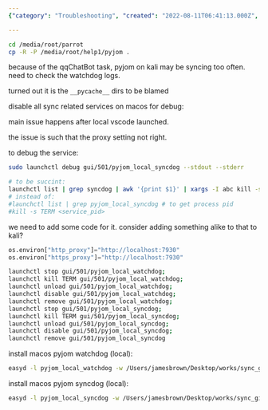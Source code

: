 ```yaml
---
{"category": "Troubleshooting", "created": "2022-08-11T06:41:13.000Z", "date": "2022-08-11 06:41:13", "description": "This article provides a step-by-step guide on how to troubleshoot and fix issues related to pyjom's location on macOS. It covers the process of disabling sync-related services, installing pyjom watchdog and syncdog services locally, and offers solutions for common problems encountered during this process.", "modified": "2022-08-18T14:22:59.400Z", "tags": ["launchd", "macos", "relocation", "service", "system manage"], "title": "Copy Symlink Itself To Change Pyjom'S Location, Install Easyd Services For Macos Local Pyjom Watchdog"}

---
```


```bash
cd /media/root/parrot
cp -R -P /media/root/help1/pyjom .

```

because of the qqChatBot task, pyjom on kali may be syncing too often. need to check the watchdog logs.

turned out it is the `__pycache__` dirs to be blamed

disable all sync related services on macos for debug:

main issue happens after local vscode launched.

the issue is such that the proxy setting not right.

to debug the service:

```bash
sudo launchctl debug gui/501/pyjom_local_syncdog --stdout --stderr

```

```bash
# to be succint:
launchctl list | grep syncdog | awk '{print $1}' | xargs -I abc kill -s TERM abc
# instead of:
#launchctl list | grep pyjom_local_syncdog # to get process pid
#kill -s TERM <service_pid>

```

we need to add some code for it. consider adding something alike to that to kali?

```python
os.environ["http_proxy"]="http://localhost:7930"
os.environ["https_proxy"]="http://localhost:7930"

```

```bash
launchctl stop gui/501/pyjom_local_watchdog;
launchctl kill TERM gui/501/pyjom_local_watchdog;
launchctl unload gui/501/pyjom_local_watchdog;
launchctl disable gui/501/pyjom_local_watchdog;
launchctl remove gui/501/pyjom_local_watchdog;
launchctl stop gui/501/pyjom_local_syncdog;
launchctl kill TERM gui/501/pyjom_local_syncdog;
launchctl unload gui/501/pyjom_local_syncdog;
launchctl disable gui/501/pyjom_local_syncdog;
launchctl remove gui/501/pyjom_local_syncdog

```

install macos pyjom watchdog (local):

```bash
easyd -l pyjom_local_watchdog -w /Users/jamesbrown/Desktop/works/sync_git_repos -- /usr/bin/python3 /Users/jamesbrown/Desktop/works/sync_git_repos/watchdog_macos.py

```

install macos pyjom syncdog (local):

```bash
easyd -l pyjom_local_syncdog -w /Users/jamesbrown/Desktop/works/sync_git_repos -- /usr/bin/python3 /Users/jamesbrown/Desktop/works/sync_git_repos/syncdog_macos.py

```
